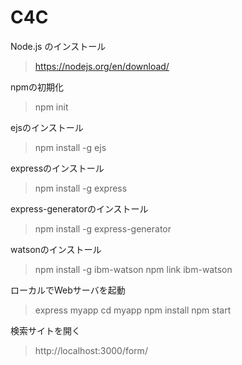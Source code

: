 # C4C


Node.js のインストール
> https://nodejs.org/en/download/


npmの初期化
> npm init


ejsのインストール
> npm install -g ejs


expressのインストール
> npm install -g express


express-generatorのインストール
> npm install -g express-generator


watsonのインストール
> npm install -g ibm-watson
> npm link ibm-watson


ローカルでWebサーバを起動
> express myapp
> cd myapp
> npm install
> npm start

検索サイトを開く
> http://localhost:3000/form/

